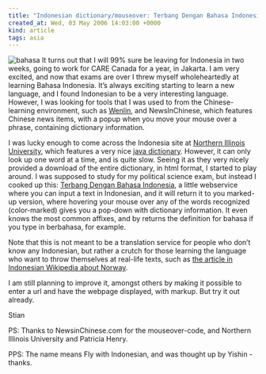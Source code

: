 ```yaml
---
title: "Indonesian dictionary/mouseover: Terbang Dengan Bahasa Indonesia"
created_at: Wed, 03 May 2006 14:03:00 +0000
kind: article
tags: asia
---
```


![ bahasa](http://reganmian.net/files/uploads/Bahasa.png)
It
turns out that I will 99% sure be leaving for Indonesia in two weeks,
going to work for CARE Canada for a year, in Jakarta. I am very excited,
and now that exams are over I threw myself wholeheartedly at learning
Bahasa Indonesia. It’s always exciting starting to learn a new language,
and I found Indonesian to be a very interesting language. However, I was
looking for tools that I was used to from the Chinese-learning
environment, such as
[Wenlin](http://houshuang.org/blog/2006/05/02/screencast-wenlin-helps-you-read-chinese/%3C/a),
and [](http://newsinchinese.com/)NewsInChinese, which features Chinese
news items, with a popup when you move your mouse over a phrase,
containing dictionary information.

I was lucky enough to come across the Indonesia site at [Northern
Illinois University](http://www.niu.edu/index.html), which features a
very nice [java
dictionary](http://reganmian.net/blog/wp-admin/site.niu.edu/Indonesian/TataBahasa/dictionary/Default.htm).
However, it can only look up one word at a time, and is quite slow.
Seeing it as they very nicely provided a download of the entire
dictionary, in html format, I started to play around. I was supposed to
study for my political science exam, but instead I cooked up this:
[Terbang Dengan Bahasa Indonesia](http://reganmian.net/indonesian), a
little webservice where you can input a text in Indonesian, and it will
return it to you marked-up version, where hovering your mouse over any
of the words recognized (color-marked) gives you a pop-down with
dictionary information. It even knows the most common affixes, and by
returns the definition for bahasa if you type in berbahasa, for example.

Note that this is not meant to be a translation service for people who
don’t know any Indonesian, but rather a crutch for those learning the
language who want to throw themselves at real-life texts, such as [the
article in Indonesian Wikipedia about
Norway](http://id.wikipedia.org/wiki/Norwegia).

I am still planning to improve it, amongst others by making it possible
to enter a url and have the webpage displayed, with markup. But try it
out already.

Stian

PS: Thanks to NewsinChinese.com for the mouseover-code, and Northern
Illinois University and Patricia Henry.

PPS: The name means Fly with Indonesian, and was thought up by Yishin -
thanks.
